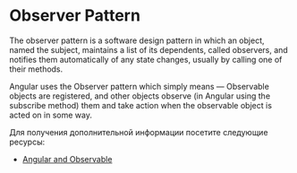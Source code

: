 # Observer Pattern

The observer pattern is a software design pattern in which an object, named the subject, maintains a list of its dependents, called observers, and notifies them automatically of any state changes, usually by calling one of their methods.

Angular uses the Observer pattern which simply means — Observable objects are registered, and other objects observe (in Angular using the subscribe method) them and take action when the observable object is acted on in some way.

Для получения дополнительной информации посетите следующие ресурсы:

- [Angular and Observable](https://medium.com/fuzzycloud/angular-and-observable-4bf890b2a282)
